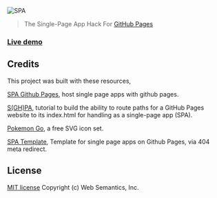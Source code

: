 ![SPA](https://websemantics.github.io/gh-pages-spa/img/screenshot.png)
> The Single-Page App Hack For [GitHub Pages](https://pages.github.com/)

### [Live demo](http://websemantics.github.io/gh-pages-spa/)


## Credits

This project was built with these resources,

[SPA Github Pages](https://github.com/rafrex/spa-github-pages), host single page apps with github pages.

[S(GH)PA](https://www.smashingmagazine.com/2016/08/sghpa-single-page-app-hack-github-pages/), tutorial to build the ability to route paths for a GitHub Pages website to its index.html for handling as a single-page app (SPA).

[Pokemon Go](http://www.flaticon.com/packs/pokemon-go), a free SVG icon set.

[SPA Template](https://github.com/csuwildcat/sghpa), Template for single page apps on Github Pages, via 404 meta redirect.


## License

[MIT license](http://opensource.org/licenses/mit-license.php)
Copyright (c) Web Semantics, Inc.

